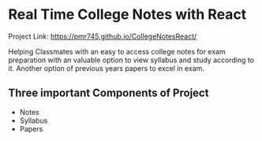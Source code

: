 # Real Time College Notes with React

Project Link: https://pmr745.github.io/CollegeNotesReact/

<p>Helping Classmates with an easy to access college notes for exam preparation with an valuable option to view syllabus and study according to it. Another option of previous years papers to excel in exam.</p>
<h2>Three important Components of Project</h2>
<ul>
  <li>Notes</li>
  <li>Syllabus</li>
  <li>Papers</li>
</ul>
